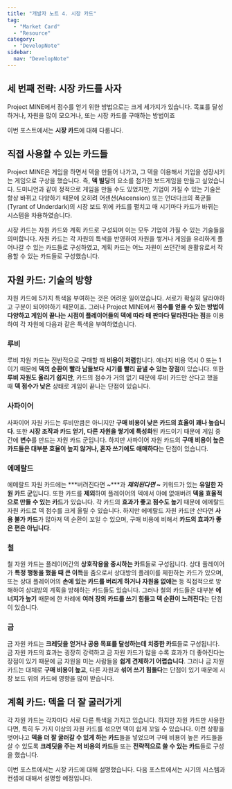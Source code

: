 ```yaml
---
title: "개발자 노트 4. 시장 카드"
tag:
  - "Market Card"
  - "Resource"
category:
  - "DevelopNote"
sidebar:
  nav: "DevelopNote"
---
```


## 세 번째 전략: 시장 카드를 사자

Project MINE에서 점수를 얻기 위한 방법으로는 크게 세가지가 있습니다. 목표를 달성하거나, 자원을 많이 모으거나, 또는 시장 카드를 구매하는 방법이죠

이번 포스트에서는 **시장 카드**에 대해 다룹니다.

## 직접 사용할 수 있는 카드들

Project MINE은 게임을 하면서 덱을 만들어 나가고, 그 덱을 이용해서 기업을 성장시키는 게임으로 구상을 했습니다. 즉, **덱 빌딩**의 요소를 첨가한 보드게임을 만들고 싶었습니다. 도미니언과 같이 정적으로 게임을 만들 수도 있었지만, 기업이 가질 수 있는 기술은 항상 바뀌고 다양하기 때문에 오히려 어센션(Ascension) 또는 언더다크의 폭군들(Tyrant of Underdark)의 시장 보드 위에 카드를 펼치고 매 시기마다 카드가 바뀌는 시스템을 차용하였습니다.

시장 카드는 자원 카드와 계획 카드로 구성되며 이는 모두 기업이 가질 수 있는 기술들을 의미합니다. 자원 카드는 각 자원의 특색을 반영하여 자원을 쌓거나 게임을 유리하게 풀어나갈 수 있는 카드들로 구성하였고, 계획 카드는 어느 자원이 쓰던간에 윤활유로서 작용할 수 있는 카드들로 구성했습니다.

## 자원 카드: 기술의 방향

자원 카드에 5가지 특색을 부여하는 것은 어려운 일이었습니다. 서로가 확실히 달라야하고 구분이 되어야하기 때문이죠. 그러나 Project MINE에서 **점수를 얻을 수 있는 방법이 다양하고 게임이 끝나는 시점이 플레이어들의 덱에 따라 매 판마다 달라진다는 점**을 이용하여 각 자원에 다음과 같은 특색을 부여하였습니다.

### 루비

루비 자원 카드는 전반적으로 구매할 때 **비용이 저렴**합니다. 에너지 비용 역시 0 또는 1이기 때문에 **덱의 순환이 빨라 남들보다 시기를 빨리 끝낼 수 있는 장점**이 있습니다. 또한 **루비 자원도 올리기 쉽지만**, 카드의 점수가 거의 없기 때문에 루비 카드만 산다고 했을 때 **덱 점수가 낮은** 상태로 게임이 끝나는 단점이 있습니다.

### 사파이어

사파이어 자원 카드는 루비만큼은 아니지만 **구매 비용이 낮은 카드의 효율이 꽤나 높습니다**. 또한 **시장 조작과 카드 얻기, 다른 자원을 쌓기에 특성화**된 카드이기 때문에 게임 중간에 **변수**를 만드는 자원 카드 군입니다. 하지만 사파이어 자원 카드의 **구매 비용이 높은 카드들은 대부분 효율이 높지 않거나, 혼자 쓰기에도 애매하다**는 단점이 있습니다.

### 에메랄드

에메랄드 자원 카드에는 ***버려진다면 ~***과 ***제외된다면 ~*** 키워드가 있는 **유일한 자원 카드 군**입니다. 또한 카드를 **제외**하여 플레이어의 덱에서 아예 없애버려 **덱을 효율적으로 만들 수 있는 카드**가 있습니다. 각 카드의 **효과가 좋고 점수도 높기** 때문에 에메랄드 자원 카드로 덱 점수를 크게 올릴 수 있습니다. 하지만 에메랄드 자원 카드만 산다면 **사용 불가 카드**가 많아져 덱 순환이 꼬일 수 있으며, 구매 비용에 비해서 **카드의 효과가 좋은 편은 아닙니다**.

### 철

철 자원 카드는 플레이어간의 **상호작용을 중시하는 카드**들로 구성됩니다. 상대 플레이어가 **특정 행동을 했을 때 큰 이득**을 줌으로서 상대방의 플레이를 제한하는 카드가 있으며, 또는 상대 플레이어의 **손에 있는 카드를 버리게 하거나 자원을 없애는** 등 직접적으로 방해하여 상대방의 계획을 방해하는 카드들도 있습니다. 그러나 철의 카드들은 대부분 **에너지가 높기** 때문에 한 차례에 **여러 장의 카드를 쓰기 힘들고 덱 순환이 느려진다**는 단점이 있습니다.

### 금

금 자원 카드는 **크레딧을 얻거나 공용 목표를 달성하는데 치중한 카드**들로 구성됩니다. 금 자원 카드의 효과는 굉장히 강력하고 금 자원 카드가 많을 수록 효과가 더 좋아진다는 장점이 있기 때문에 금 자원을 미는 사람들을 **쉽게 견제하기 어렵습니다**. 그러나 금 자원 카드는 대체로 **구매 비용이 높고**, 다른 자원과 **섞어 쓰기 힘들다**는 단점이 있기 때문에 시장 보드 위의 카드에 영향을 많이 받습니다.

## 계획 카드: 덱을 더 잘 굴러가게

각 자원 카드는 각자마다 서로 다른 특색을 가지고 있습니다. 하지만 자원 카드만 사용한다면, 특히 두 가지 이상의 자원 카드를 섞으면 덱이 쉽게 꼬일 수 있습니다. 이런 상황을 벗어나고 **덱을 더 잘 굴러갈 수 있게 하는 카드**들을 넣었으며 구매 비용이 높은 카드들을 살 수 있도록 **크레딧을 주는 저 비용의 카드**들 또는 **전략적으로 쓸 수 있는 카드**들로 구성을 했습니다.

이번 포스트에서는 시장 카드에 대해 설명했습니다. 다음 포스트에서는 시기의 시스템과 컨셉에 대해서 설명할 예정입니다.











































































































































